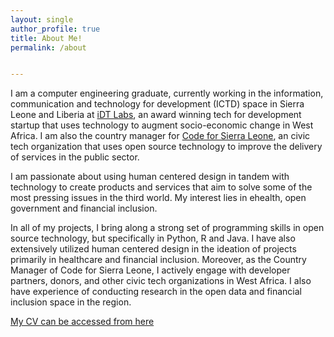 ```yaml
---
layout: single 
author_profile: true 
title: About Me!
permalink: /about 


---
```


I am a computer engineering graduate, currently working in the information, communication
and technology for development (ICTD) space in Sierra Leone and Liberia at [iDT Labs](https://idtlabs.xyz), an award winning
tech for development startup that uses technology to augment socio-economic change in West Africa. I am also 
the country manager for [Code for Sierra Leone](https://codeforsierraleone.org), an civic tech organization that uses
open source technology to improve the delivery of services in the public sector.

I am passionate about using human centered design in tandem with technology to
create products and services that aim to solve some of the most pressing issues in the 
third world. My interest lies in ehealth, open government and financial inclusion. 

In all of my projects, I bring along a strong set of programming skills in open
source technology, but specifically in Python, R and Java. I have also
extensively utilized human centered design in the ideation of projects primarily in 
healthcare and financial inclusion. Moreover, as the Country Manager of Code
for Sierra Leone, I actively engage with developer partners, donors, and other
civic tech organizations in West Africa. I also have experience of conducting
research in the open data and financial inclusion space in the region.  

[My CV can be accessed from here](/pdfs/CV_Usman_Khaliq.pdf)